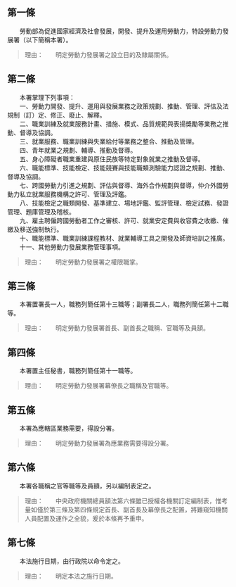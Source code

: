 第一條 
-------
　　勞動部為促進國家經濟及社會發展，開發、提升及運用勞動力，特設勞動力發展署（以下簡稱本署）。  
> 理由：　　明定勞動力發展署之設立目的及隸屬關係。



第二條 
-------
　　本署掌理下列事項：  
　　一、勞動力開發、提升、運用與發展業務之政策規劃、推動、管理、評估及法規制（訂）定、修正、廢止、解釋。  
　　二、職業訓練及就業服務計畫、措施、模式、品質規範與表揚獎勵等業務之推動、督導及協調。  
　　三、就業服務、職業訓練與失業給付等業務之整合、推動及管理。  
　　四、青年就業之規劃、輔導、推動及督導。  
　　五、身心障礙者職業重建與原住民族等特定對象就業之推動及督導。  
　　六、職能標準、技能檢定、技能競賽與技能職類測驗能力認證之規劃、推動、督導及協調。  
　　七、跨國勞動力引進之規劃、評估與督導、海外合作規劃與督導，仲介外國勞動力私立就業服務機構之許可、管理及評鑑。  
　　八、技能檢定之職類開發、基準建立、場地評鑑、監評管理、檢定試務、發證管理、題庫管理及稽核。  
　　九、雇主聘僱跨國勞動者工作之審核、許可、就業安定費與收容費之收繳、催繳及移送強制執行。  
　　十、職能標準、職業訓練課程教材、就業輔導工具之開發及師資培訓之推廣。  
　　十一、其他勞動力發展業務管理事項。  
> 理由：　　明定勞動力發展署之權限職掌。



第三條 
-------
　　本署置署長一人，職務列簡任第十三職等；副署長二人，職務列簡任第十二職等。  
> 理由：　　明定勞動力發展署首長、副首長之職稱、官職等及員額。



第四條 
-------
　　本署置主任秘書，職務列簡任第十一職等。  
> 理由：　　明定勞動力發展署幕僚長之職稱及官職等。



第五條 
-------
　　本署為應轄區業務需要，得設分署。  
> 理由：　　明定勞動力發展署為應業務需要得設分署。



第六條 
-------
　　本署各職稱之官等職等及員額，另以編制表定之。  
> 理由：　　中央政府機關總員額法第六條雖已授權各機關訂定編制表，惟考量如僅於第三條及第四條規定首長、副首長及幕僚長之配置，將難窺知機關人員配置及運作之全貌，爰於本條再予重申。



第七條 
-------
　　本法施行日期，由行政院以命令定之。  
> 理由：　　明定本法之施行日期。